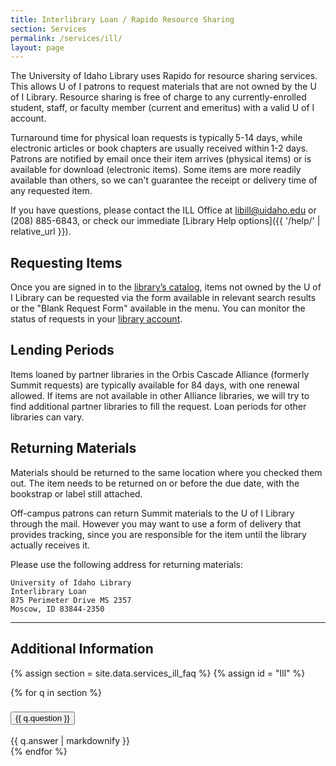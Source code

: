 ```yaml
---
title: Interlibrary Loan / Rapido Resource Sharing 
section: Services
permalink: /services/ill/
layout: page
---
```


The University of Idaho Library uses Rapido for resource sharing services. This allows U of I patrons to request materials that are not owned by the U of I Library. Resource sharing is free of charge to any currently-enrolled student, staff, or faculty member (current and emeritus) with a valid U of I account. 

Turnaround time for physical loan requests is typically 5-14 days, while electronic articles or book chapters are usually received within 1-2 days. Patrons are notified by email once their item arrives (physical items) or is available for download (electronic items). Some items are more readily available than others, so we can't guarantee the receipt or delivery time of any requested item.

If you have questions, please contact the ILL Office at <libill@uidaho.edu> or (208) 885-6843, or check our immediate [Library Help options]({{ '/help/' | relative_url }}).

## Requesting Items 

Once you are signed in to the [library’s catalog](https://alliance-uidaho.primo.exlibrisgroup.com/discovery/search?vid=01ALLIANCE_UID:UID), items not owned by the U of I Library can be requested via the form available in relevant search results or the "Blank Request Form" available in the menu. 
You can monitor the status of requests in your [library account](https://alliance-uidaho.primo.exlibrisgroup.com/discovery/account?vid=01ALLIANCE_UID:UID). 

## Lending Periods 

Items loaned by partner libraries in the Orbis Cascade Alliance (formerly Summit requests) are typically available for 84 days, with one renewal allowed. If items are not available in other Alliance libraries, we will try to find additional partner libraries to fill the request. Loan periods for other libraries can vary. 

## Returning Materials 

Materials should be returned to the same location where you checked them out. The item needs to be returned on or before the due date, with the bookstrap or label still attached. 

Off-campus patrons can return Summit materials to the U of I Library through the mail. However you may want to use a form of delivery that provides tracking, since you are responsible for the item until the library actually receives it. 

Please use the following address for returning materials: 

```
University of Idaho Library
Interlibrary Loan
875 Perimeter Drive MS 2357
Moscow, ID 83844-2350 
```

---------

## Additional Information

{% assign section = site.data.services_ill_faq %}
{% assign id = "Ill" %}
<div class="accordion mb-3" id="accordion{{ id }}">
    {% for q in section %}
    <div class="accordion-item">
      <h3 class="accordion-header" id="heading{{ id }}_{{ forloop.index }}">
        <button class="accordion-button collapsed" type="button" data-bs-toggle="collapse" data-bs-target="#collapse{{ id }}_{{ forloop.index }}" aria-expanded="{% if include.open == true %}true{% else %}false{% endif %}" aria-controls="collapse{{ id }}_{{ forloop.index }}">
            {{ q.question }}
        </button>
      </h3>
      <div id="collapse{{ id }}_{{ forloop.index }}" class="accordion-collapse collapse" aria-labelledby="heading{{ id }}_{{ forloop.index }}" data-bs-parent="#accordion{{ id }}">
        <div class="accordion-body">
            {{ q.answer | markdownify }}
        </div>
      </div>
    </div>
    {% endfor %}
</div>

